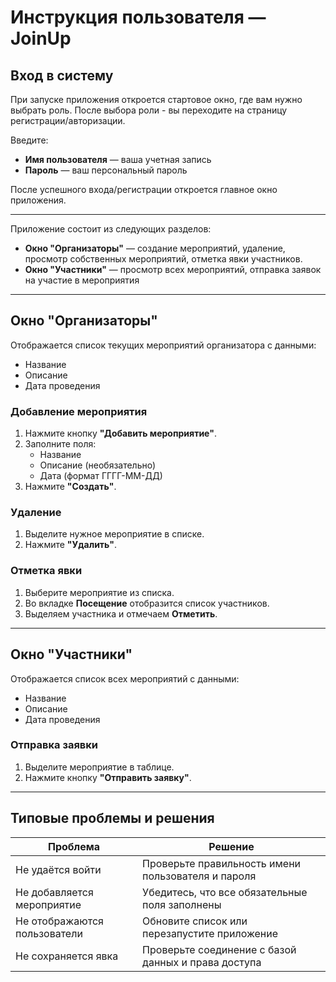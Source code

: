 ﻿
# Инструкция пользователя — JoinUp

## Вход в систему
При запуске приложения откроется стартовое окно, где вам нужно выбрать роль.
После выбора роли - вы переходите на страницу регистрации/авторизации.

Введите:

- **Имя пользователя** — ваша учетная запись
- **Пароль** — ваш персональный пароль

После успешного входа/регистрации откроется главное окно приложения.

---

Приложение состоит из следующих разделов:

- **Окно "Организаторы"** — создание мероприятий, удаление, просмотр собственных мероприятий, отметка явки участников.
- **Окно "Участники"** — просмотр всех мероприятий, отправка заявок на участие в мероприятия

---

## Окно "Организаторы"
Отображается список текущих мероприятий организатора с данными:

- Название
- Описание
- Дата проведения

### Добавление мероприятия
1. Нажмите кнопку **"Добавить мероприятие"**.
2. Заполните поля:
   - Название
   - Описание (необязательно)
   - Дата (формат ГГГГ-ММ-ДД)
3. Нажмите **"Создать"**.

### Удаление
1. Выделите нужное мероприятие в списке.
2. Нажмите **"Удалить"**.

### Отметка явки
1. Выберите мероприятие из списка.
2. Во вкладке **Посещение** отобразится список участников.
3. Выделяем участника и отмечаем **Отметить**.

---

## Окно "Участники"


Отображается список всех мероприятий с данными:

- Название
- Описание
- Дата проведения

### Отправка заявки
1. Выделите мероприятие в таблице.
2. Нажмите кнопку **"Отправить заявку"**.

---

## Типовые проблемы и решения

| Проблема                  | Решение                                              |
|---------------------------|-----------------------------------------------------|
| Не удаётся войти          | Проверьте правильность имени пользователя и пароля |
| Не добавляется мероприятие| Убедитесь, что все обязательные поля заполнены     |
| Не отображаются пользователи | Обновите список или перезапустите приложение    |
| Не сохраняется явка       | Проверьте соединение с базой данных и права доступа|


